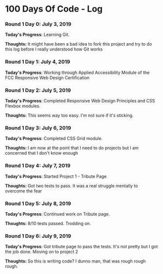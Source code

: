 # 100 Days Of Code - Log

### Round 1 Day 0: July 3, 2019


**Today's Progress**: Learning Git.

**Thoughts:** It might have been a bad idea to fork this project and try to do this log before I really understood how Git works


### Round 1 Day 1: July 4, 2019

**Today's Progress**: Working through Applied Accessibility Module of the FCC Responsive Web Design Certification

### Round 1 Day 2: July 5, 2019
**Today's Progress**: Completed Responsive Web Design Principles and CSS Flexbox modules.

**Thoughts:** This seems way too easy. I'm not sure if it's sticking.

### Round 1 Day 3: July 6, 2019
**Today's Progress**: Completed CSS Grid module.

**Thoughts:** I am now at the point that I need to do projects but I am concerned that I don't know enough

### Round 1 Day 4: July 7, 2019
**Today's Progress**: Started Project 1 - Tribute Page

**Thoughts:** Got two tests to pass. It was a real struggle mentally to overcome the fear


### Round 1 Day 5: July 8, 2019
**Today's Progress**: Continued work on Tribute page. 

**Thoughts:** 8/10 tests passed. Trodding on.

### Round 1 Day 6: July 9, 2019
**Today's Progress**: Got tribute page to pass the tests. It's not pretty but I got the job done. Moving on to project 2

**Thoughts:** So this is writing code? I dunno man, that was rough rough rough.




<!--**Link to work:** [Calculator App](http://www.example.com) -->